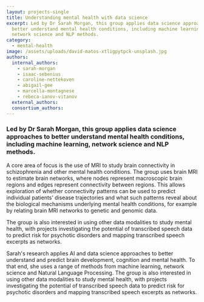 ```yaml
---
layout: projects-single
title: Understanding mental health with data science
excerpt: Led by Dr Sarah Morgan, this group applies data science approaches to
  better understand mental health conditions, including machine learning,
  network science and NLP methods.
category:
  - mental-health
image: /assets/uploads/david-matos-xtligpytpck-unsplash.jpg
authors:
  internal_authors:
    - sarah-morgan
    - isaac-sebenius
    - caroline-nettekoven
    - abigail-gee
    - marcella-montagnese
    - rebeca-ianov-vitanov
  external_authors:
  consortium_authors:
---
```

### Led by Dr Sarah Morgan, this group applies data science approaches to better understand mental health conditions, including machine learning, network science and NLP methods. 

A core area of focus is the use of MRI to study brain connectivity in schizophrenia and other mental health conditions. The group uses brain MRI to estimate brain networks, where nodes represent macroscopic brain regions and edges represent connectivity between regions. This allows exploration of whether connectivity patterns can be used to predict individual patients’ disease trajectories and what such patterns reveal about the biological mechanisms underlying mental health conditions, for example by relating brain MRI networks to genetic and genomic data. 

The group is also interested in using other data modalities to study mental health, with projects investigating the potential of transcribed speech data to predict risk for psychotic disorders and mapping transcribed speech excerpts as networks.

Sarah's research applies AI and data science approaches to better understand and predict brain development, cognition and mental health. To that end, she uses a range of methods from machine learning, network science and Natural Language Processing. The group is also interested in using other data modalities to study mental health, with projects investigating the potential of transcribed speech data to predict risk for psychotic disorders and mapping transcribed speech excerpts as networks.